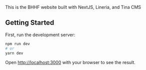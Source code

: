 This is the BHHF website built with NextJS, Lineria, and Tina CMS

## Getting Started

First, run the development server:

```bash
npm run dev
# or
yarn dev
```

Open [http://localhost:3000](http://localhost:3000) with your browser to see the result.
